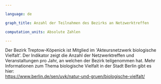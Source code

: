 ```yaml
---

language: de   

graph_title: Anzahl der Teilnahmen des Bezirks an Netzwerktreffen

computation_units: Absolute Zahlen

---
```


Der Bezirk Treptow-Köpenick ist Mitglied im 'Akteursnetzwerk biologische Vielfalt'. 
Der Indikator zeigt die Anzahl der Netzwerktreffen und Veranstaltungen pro Jahr, an welchen der Bezirk teilgenommen hat.
Mehr Informationen zum Thema biologische Vielfalt in der Stadt Berlin gibt es hier: <br> 
<a href="https://www.berlin.de/sen/uvk/natur-und-gruen/biologische-vielfalt/">https://www.berlin.de/sen/uvk/natur-und-gruen/biologische-vielfalt/</a>
